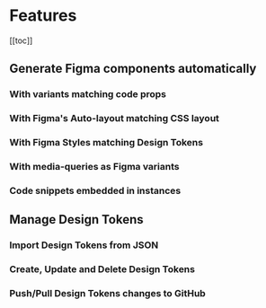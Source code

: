 # Features

[[toc]]

## Generate Figma components automatically

### With variants matching code props

### With Figma's Auto-layout matching CSS layout

### With Figma Styles matching Design Tokens

### With media-queries as Figma variants

### Code snippets embedded in instances

## Manage Design Tokens

### Import Design Tokens from JSON

### Create, Update and Delete Design Tokens

### Push/Pull Design Tokens changes to GitHub